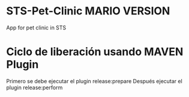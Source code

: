# STS-Pet-Clinic MARIO VERSION
App for pet clinic in STS
# Ciclo de liberación usando MAVEN Plugin
Primero se debe ejecutar el plugin release:prepare
Después ejecutar el plugin release:perform
